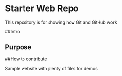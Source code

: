 # Starter Web Repo

This repository is for showing how Git and GitHub work

##Intro

## Purpose

##How to contribute

Sample website with plenty of files for demos



